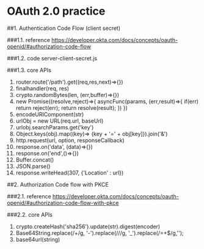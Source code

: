 # OAuth 2.0 practice

##1. Authentication Code Flow (client secret)

###1.1. reference
https://developer.okta.com/docs/concepts/oauth-openid/#authorization-code-flow

###1.2. code 
server-client-secret.js

###1.3. core APIs

1. router.route('/path').get((req,res,next)=>{})
2. finalhandler(req, res)
3. crypto.randomBytes(len, (err,buffer)=>{})
4. new Promise((resolve,reject)=>{
    asyncFunc(params, (err,result)=>{ 
      if(err) return reject(err); 
      return resolve(result);
    })
  })
5. encodeURIComponent(str)
6. urlObj = new URL(req.url, baseUrl)
7. urlobj.searchParams.get('key')
8. Object.keys(obj).map((key)=> {key + '=' + obj[key]}).join('&')
9. http.request(url, option, responseCallback)
10. response.on('data', (data)=>{})
11. response.on('end',()=>{})
12. Buffer.concat()
13. JSON.parse()
14. response.writeHead(307, {'Location' : url})

##2. Authorization Code flow with PKCE

###2.1. reference
https://developer.okta.com/docs/concepts/oauth-openid/#authorization-code-flow-with-pkce

###2.2. core APIs
1. crypto.createHash('sha256').update(str).digest(encoder)
2. Base64String.replace(/\+/g, '-').replace(/\//g, '_').replace(/=+$/g,'');
3. base64url(string)


